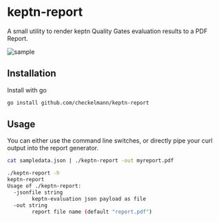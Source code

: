 # keptn-report

A small utility to render keptn Quality Gates evaluation results to a PDF Report.

![sample](https://i.imgur.com/CnoL19A.png)

## Installation

Install with go

```bash
go install github.com/checkelmann/keptn-report
```

## Usage

You can either use the command line switches, or directly pipe your curl output into the report generator.

```bash
cat sampledata.json | ./keptn-report -out myreport.pdf
```

```bash
./keptn-report -h
keptn-report
Usage of ./keptn-report:
  -jsonfile string
        keptn-evaluation json payload as file
  -out string
        report file name (default "report.pdf")
```
